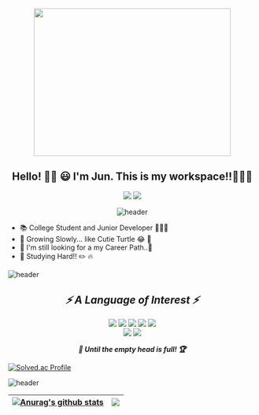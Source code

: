 <!-- ![header](https://capsule-render.vercel.app/api?type=wave&color=gradient&height=300&section=header&text=emptyhead&fontSize=90) -->
<br>
<p align="center">
<img src="https://2.gall-gif.com/hygall/files/attach/images/82/557/552/189/1786b119778bb1ca718047c3a20e7285.gif" width="400" height="300">
</p>

<div align="center">

## Hello! 👋🏻 😃 I'm Jun. This is my workspace!!👨🏻‍💻
<p>


<a href="https://www.notion.so/Until-the-EmptyHead-is-Full-4a1542bd3e174478b588d570ddf1f8b8" target="_blank"><img src="https://img.shields.io/badge/NOTION-282828?style=flat-square&logo=Notion&logoColor=white"/></a>
<a href="rlagudwns886@gmail.com" target="_blank"><img src="https://img.shields.io/badge/rlagudwns886@gmail.com-EA4335?style=flat-square&logo=Gmail&logoColor=white"/></a>


![header](https://capsule-render.vercel.app/api?type=rect&color=gradient&height=1)
</p>
</div>



<p>

* 📚 College Student and Junior Developer 👨🏻‍💻
* 🌱 Growing Slowly... like Cutie Turtle 😂 🐢
* 🧭 I'm still looking for a my Career Path..🧐
* 📖 Studying Hard!! ✏️ 🔥

![header](https://capsule-render.vercel.app/api?type=rect&color=gradient&height=1)
</p>



<div align="center">
<p>

## _⚡️ A Language of Interest ⚡️_
 <img src="https://img.shields.io/badge/nodeJS-092E20?style=flat-square&logo=node.js&logoColor=white"/></a> <img src="https://img.shields.io/badge/C++-00599C?style=flat-square&logo=C%2B%2B&logoColor=white"/></a> <img src="https://img.shields.io/badge/JavaScript-F7DF1E?style=flat-square&logo=JavaScript&logoColor=white"/></a> <img src="https://img.shields.io/badge/TypeScript-1572B6?style=flat-square&logo=TypeScript&logoColor=white"/></a> <img src="https://img.shields.io/badge/Python-3766AB?style=flat-square&logo=Python&logoColor=white"/></a> <br>
<img src="https://img.shields.io/badge/github-000000?style=flat-square&logo=github&logoColor=white"/></a> <img src="https://img.shields.io/badge/git-F05032?style=flat-square&logo=git&logoColor=white"/></a>

 ___🧗 Until the empty head is full! 🏆___
</p>
 </div>



[![Solved.ac Profile](http://mazassumnida.wtf/api/generate_badge?boj=hyung6370)](https://solved.ac/hyung6370)


<p>

![header](https://capsule-render.vercel.app/api?type=rect&color=gradient&height=1)


| <a href="https://github.com/hyung6370/github-readme-stats"><img align="center" src="https://github-readme-stats.vercel.app/api?username=hyung6370&show_icons=true&include_all_commits=true&theme=tokyonight&hide_border=true" alt="Anurag's github stats" /></a> | <a href="https://github.com/hyung6370/github-readme-stats"><img align="center" src="https://github-readme-stats.vercel.app/api/top-langs/?username=hyung6370&layout=compact&theme=tokyonight&hide_border=true" /></a> |
| ------------- | ------------- |
</p>